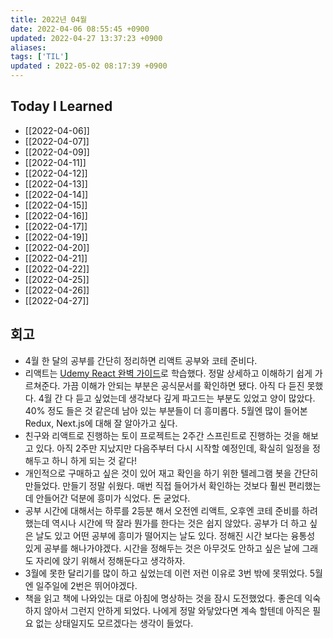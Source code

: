 ```yaml
---
title: 2022년 04월
date: 2022-04-06 08:55:45 +0900
updated: 2022-04-27 13:37:23 +0900
aliases:
tags: ['TIL']
updated : 2022-05-02 08:17:39 +0900
---
```


## Today I Learned

- [[2022-04-06]]
- [[2022-04-07]]
- [[2022-04-09]]
- [[2022-04-11]]
- [[2022-04-12]]
- [[2022-04-13]]
- [[2022-04-14]]
- [[2022-04-15]]
- [[2022-04-16]]
- [[2022-04-17]]
- [[2022-04-19]]
- [[2022-04-20]]
- [[2022-04-21]]
- [[2022-04-22]]
- [[2022-04-25]]
- [[2022-04-26]]
- [[2022-04-27]]

## 회고
- 4월 한 달의 공부를 간단히 정리하면 리액트 공부와 코테 준비다.
- 리액트는 [Udemy React 완벽 가이드](https://www.udemy.com/course/best-react/)로 학습했다. 정말 상세하고 이해하기 쉽게 가르쳐준다. 가끔 이해가 안되는 부분은 공식문서를 확인하면 됐다. 아직 다 듣진 못했다. 4월 간 다 듣고 싶었는데 생각보다 깊게 파고드는 부분도 있었고 양이 많았다. 40% 정도 들은 것 같은데 남아 있는 부분들이 더 흥미롭다. 5월엔 많이 들어본 Redux, Next.js에 대해 잘 알아가고 싶다.
- 친구와 리액트로 진행하는 토이 프로젝트는 2주간 스프린트로 진행하는 것을 해보고 있다. 아직 2주만 지났지만 다음주부터 다시 시작할 예정인데, 확실히 일정을 정해두고 하니 하게 되는 것 같다! 
- 개인적으로 구매하고 싶은 것이 있어 재고 확인을 하기 위한 텔레그램 봇을 간단히 만들었다. 만들기 정말 쉬웠다. 매번 직접 들어가서 확인하는 것보다 훨씬 편리했는데 안들어간 덕분에 흥미가 식었다. 돈 굳었다.
- 공부 시간에 대해서는 하루를 2등분 해서 오전엔 리액트, 오후엔 코테 준비를 하려했는데 역시나 시간에 딱 잘라 뭔가를 한다는 것은 쉽지 않았다. 공부가 더 하고 싶은 날도 있고 어떤 공부에 흥미가 떨어지는 날도 있다. 정해진 시간 보다는 융통성 있게 공부를 해나가야겠다. 시간을 정해두는 것은 아무것도 안하고 싶은 날에 그래도 자리에 앉기 위해서 정해둔다고 생각하자. 
- 3월에 못한 달리기를 많이 하고 싶었는데 이런 저런 이유로 3번 밖에 못뛰었다. 5월엔 일주일에 2번은 뛰어야겠다. 
- 책을 읽고 책에 나와있는 대로 아침에 명상하는 것을 잠시 도전했었다. 좋은데 익숙하지 않아서 그런지 안하게 되었다. 나에게 정말 와닿았다면 계속 할텐데 아직은 필요 없는 상태일지도 모르겠다는 생각이 들었다.